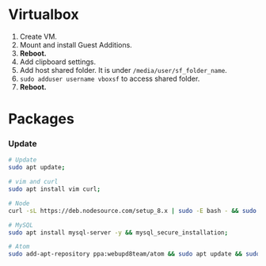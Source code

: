 # Virtualbox

1. Create VM.
2. Mount and install Guest Additions.
3. **Reboot.**
4. Add clipboard settings.
5. Add host shared folder. It is under `/media/user/sf_folder_name`.
6. `sudo adduser username vboxsf` to access shared folder.
7. **Reboot.**

# Packages

### Update
```bash
# Update
sudo apt update;

# vim and curl
sudo apt install vim curl;

# Node
curl -sL https://deb.nodesource.com/setup_8.x | sudo -E bash - && sudo apt install nodejs -y;

# MySQL
sudo apt install mysql-server -y && mysql_secure_installation;

# Atom
sudo add-apt-repository ppa:webupd8team/atom && sudo apt update && sudo apt install atom -y;
```
